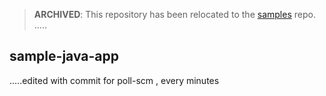> **ARCHIVED**: This repository has been relocated to the [samples](https://github.com/buildpack/samples/) repo.
.....
## sample-java-app
.....edited with commit
for poll-scm , every  minutes
